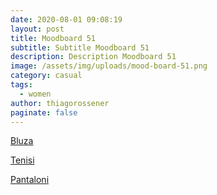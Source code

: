 ```yaml
---
date: 2020-08-01 09:08:19
layout: post
title: Moodboard 51
subtitle: Subtitle Moodboard 51
description: Description Moodboard 51
image: /assets/img/uploads/mood-board-51.png
category: casual
tags:
  - women
author: thiagorossener
paginate: false
---
```

[Bluza](http://bit.do/fG8My)

[Tenisi](http://bit.do/fG8MB)

[Pantaloni](http://bit.do/fG8Mz)